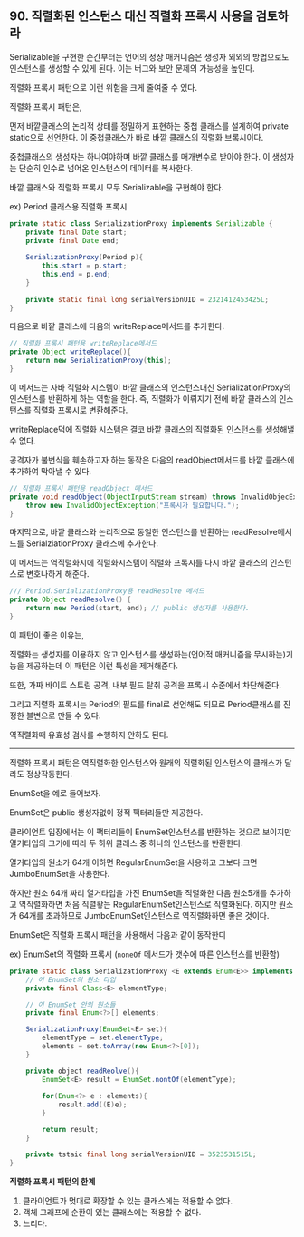 ## 90. 직렬화된 인스턴스 대신 직렬화 프록시 사용을 검토하라

Serializable을 구현한 순간부터는 언어의 정상 매커니즘은 생성자 외외의 방법으로도 인스턴스를 생성할 수 있게 된다. 이는 버그와 보안 문제의 가능성을 높인다.

직렬화 프록시 패턴으로 이런 위험을 크게 줄여줄 수 있다.

직렬화 프록시 패턴은,

먼저 바깥클래스의 논리적 상태를 정밀하게 표현하는 중첩 클래스를 설계하여 private static으로 선언한다. 이 중첩클래스가 바로 바깥 클래스의 직렬화 브록시이다.

중첩클래스의 생성자는 하나여야하며 바깥 클래스를 매개변수로 받아야 한다. 이 생성자는 단순히 인수로 넘어온 인스턴스의 데이터를 복사한다.

바깥 클래스와 직렬화 프록시 모두 Serializable을 구현해야 한다.

ex) Period 클래스용 직렬화 프록시

```java
private static class SerializationProxy implements Serializable {
	private final Date start;
	private final Date end;
	
	SerializationProxy(Period p){
		this.start = p.start;
		this.end = p.end;
	}
	
	private static final long serialVersionUID = 2321412453425L;
}
```

다음으로 바깥 클래스에 다음의 writeReplace메서드를 추가한다.

```java
// 직렬화 프록시 패턴용 writeReplace메서드
private Object writeReplace(){
	return new SerializationProxy(this);
}
```

이 메서드는 자바 직렬화 시스템이 바깥 클래스의 인스턴스대신 SerializationProxy의 인스턴스를 반환하게 하는 역할을 한다. 즉, 직렬화가 이뤄지기 전에 바깥 클래스의 인스턴스를 직렬화 프록시로 변환해준다.

writeReplace덕에 직렬화 시스템은 결코 바깥 클래스의 직렬화된 인스턴스를 생성해낼 수 없다.

공격자가 불변식을 훼손하고자 하는 동작은 다음의 readObject메서드를 바깥 클래스에 추가하여 막아낼 수 있다.

```java
// 직렬화 프록시 패턴용 readObject 메서드
private void readObject(ObjectInputStream stream) throws InvalidObjecException {
	throw new InvalidObjectException("프록시가 필요합니다.");
}
```

마지막으로, 바깥 클래스와 논리적으로 동일한 인스턴스를 반환하는 readResolve메서드를 SerialziationProxy 클래스에 추가한다.

이 메서드는 역직렬화시에 직렬화시스템이 직렬화 프록시를 다시 바깥 클래스의 인스턴스로 변호나하게 해준다.

```java
/// Period.SerializationProxy용 readResolve 메서드
private Object readResolve() {
	return new Period(start, end); // public 생성자를 사용한다.
}
```

이 패턴이 좋은 이유는,

직렬화는 생성자를 이용하지 않고 인스턴스를 생성하는(언어적 매커니즘을 무시하는)기능을 제공하는데 이 패턴은 이런 특성을 제거해준다.

또한, 가짜 바이트 스트림 공격, 내부 필드 탈취 공격을 프록시 수준에서 차단해준다.

그리고 직렬화 프록시는 Period의 필드를 final로 선언해도 되므로 Period클래스를 진정한 불변으로 만들 수 있다.

역직렬화때 유효성 검사를 수행하지 안하도 된다.

---

직렬화 프록시 패턴은 역직렬화한 인스턴스와 원래의 직렬화된 인스턴스의 클래스가 달라도 정상작동한다.

EnumSet을 예로 들어보자.

EnumSet은 public 생성자없이 정적 팩터리들만 제공한다.

클라이언트 입장에서는 이 팩터리들이 EnumSet인스턴스를 반환하는 것으로 보이지만 열거타입의 크기에 따라 두 하위 클래스 중 하나의 인스턴스를 반환한다.

열거타입의 원소가 64개 이하면 RegularEnumSet을 사용하고 그보다 크면 JumboEnumSet을 사용한다.

하지만 원소 64개 짜리 열거타입을 가진 EnumSet을 직렬화한 다음 원소5개를 추가하고 역직렬화하면 처음 직렬홯는 RegularEnumSet인스턴스로 직렬화된다. 하지만 원소가 64개를 초과하므로 JumboEnumSet인스턴스로 역직렬화하면 좋은 것이다.

EnumSet은 직렬화 프록시 패턴을 사용해서 다음과 같이 동작한디

ex) EnumSet의 직렬화 프록시 (`noneOf` 메서드가 갯수에 따른 인스턴스를 반환함)

```java
private static class SerializationProxy <E extends Enum<E>> implements Serializable{
	// 이 EnumSet의 원소 타입
	private final Class<E> elementType;

	// 이 EnumSet 안의 원소들
	private final Enum<?>[] elements;

	SerializationProxy(EnumSet<E> set){
		elementType = set.elementType;
		elements = set.toArray(new Enum<?>[0]);
	}

	private object readReolve(){
		EnumSet<E> result = EnumSet.nontOf(elementType);
	
		for(Enum<?> e : elements){
			result.add((E)e);
		}

		return result;
	}

	private tstaic final long serialVersionUID = 3523531515L;
}
```

**직렬화 프록시 패턴의 한계**

1. 클라이언트가 멋대로 확장할 수 있는 클래스에는 적용할 수 없다.
2. 객체 그래프에 순환이 있는 클래스에는 적용할 수 없다.
3. 느리다.